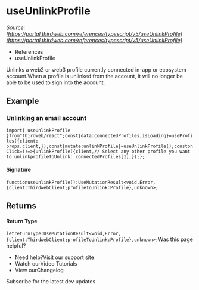 # useUnlinkProfile

*Source: [https://portal.thirdweb.com/references/typescript/v5/useUnlinkProfile](https://portal.thirdweb.com/references/typescript/v5/useUnlinkProfile)*

* References
* useUnlinkProfile

Unlinks a web2 or web3 profile currently connected in-app or ecosystem account.When a profile is unlinked from the account, it will no longer be able to be used to sign into the account.

## Example

### Unlinking an email account

`import{ useUnlinkProfile }from"thirdweb/react";const{data:connectedProfiles,isLoading}=useProfiles({client: props.client,});const{mutate:unlinkProfile}=useUnlinkProfile();constonClick=()=>{unlinkProfile({client,// Select any other profile you want to unlinkprofileToUnlink: connectedProfiles[1],});};`
#### Signature

`functionuseUnlinkProfile():UseMutationResult<void,Error,{client:ThirdwebClient;profileToUnlink:Profile},unknown>;`
## Returns

#### Return Type

`letreturnType:UseMutationResult<void,Error,{client:ThirdwebClient;profileToUnlink:Profile},unknown>;`Was this page helpful?

* Need help?Visit our support site
* Watch ourVideo Tutorials
* View ourChangelog

Subscribe for the latest dev updates

